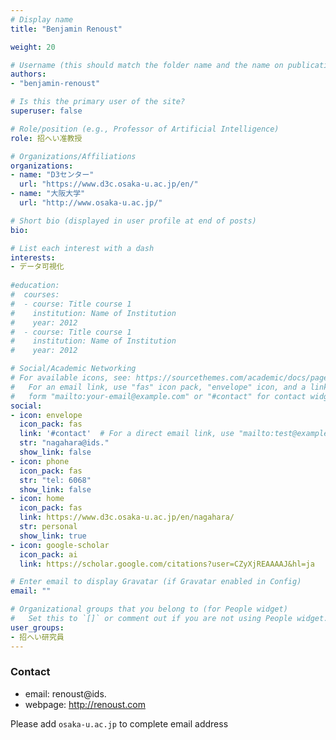 ```yaml
---
# Display name
title: "Benjamin Renoust"

weight: 20

# Username (this should match the folder name and the name on publications)
authors:
- "benjamin-renoust"

# Is this the primary user of the site?
superuser: false

# Role/position (e.g., Professor of Artificial Intelligence)
role: 招へい准教授

# Organizations/Affiliations
organizations:
- name: "D3センター"
  url: "https://www.d3c.osaka-u.ac.jp/en/"
- name: "大阪大学"
  url: "http://www.osaka-u.ac.jp/"

# Short bio (displayed in user profile at end of posts)
bio:

# List each interest with a dash
interests:
- データ可視化
  
#education:
#  courses:
#  - course: Title course 1
#    institution: Name of Institution
#    year: 2012
#  - course: Title course 1
#    institution: Name of Institution
#    year: 2012

# Social/Academic Networking
# For available icons, see: https://sourcethemes.com/academic/docs/page-builder/#icons
#   For an email link, use "fas" icon pack, "envelope" icon, and a link in the
#   form "mailto:your-email@example.com" or "#contact" for contact widget.
social:
- icon: envelope
  icon_pack: fas
  link: '#contact'  # For a direct email link, use "mailto:test@example.org".
  str: "nagahara@ids."
  show_link: false
- icon: phone
  icon_pack: fas
  str: "tel: 6068"
  show_link: false
- icon: home
  icon_pack: fas
  link: https://www.d3c.osaka-u.ac.jp/en/nagahara/
  str: personal
  show_link: true
- icon: google-scholar
  icon_pack: ai
  link: https://scholar.google.com/citations?user=CZyXjREAAAAJ&hl=ja

# Enter email to display Gravatar (if Gravatar enabled in Config)
email: ""

# Organizational groups that you belong to (for People widget)
#   Set this to `[]` or comment out if you are not using People widget.
user_groups:
- 招へい研究員
---
```


### Contact
- email: renoust@ids.
- webpage: http://renoust.com


Please add `osaka-u.ac.jp` to complete email address